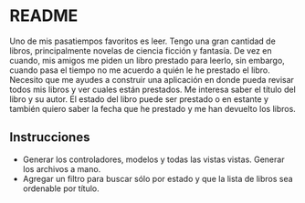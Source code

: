 # README
Uno de mis pasatiempos favoritos es leer. Tengo una gran cantidad de libros, principalmente novelas de ciencia ficción y fantasía. De vez en cuando, mis amigos me piden un libro prestado para leerlo, sin embargo, cuando pasa el tiempo no me acuerdo a quién le he prestado el libro.
Necesito que me ayudes a construir una aplicación en donde pueda revisar todos mis libros y ver cuales están prestados. Me interesa saber el título del libro y su autor. El estado del libro puede ser prestado o en estante y también quiero saber la fecha que he prestado y me han devuelto los libros.

## Instrucciones
- Generar los controladores, modelos y todas las vistas vistas. Generar los archivos a mano.
- Agregar un filtro para buscar sólo por estado y que la lista de libros sea ordenable
por título.


